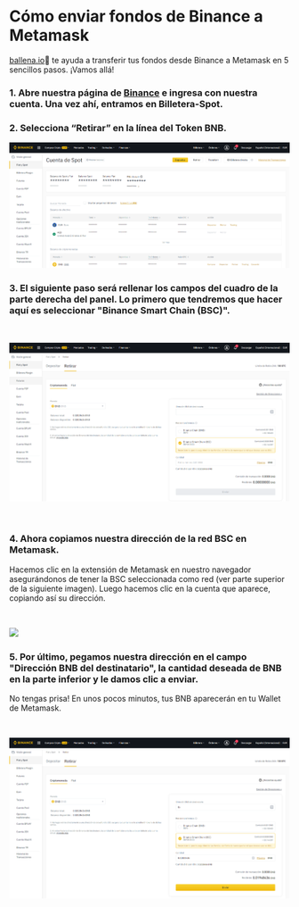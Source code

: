 # Cómo enviar fondos de Binance a Metamask

[ballena.io](https://ballena.io/)🐋 te ayuda a transferir tus fondos desde Binance a Metamask en 5 sencillos pasos. ¡Vamos allá!



### 1. Abre nuestra página de [Binance](https://www.binance.com/es) e ingresa con nuestra cuenta. Una vez ahí, entramos en Billetera-Spot.

### 

### ​2. Selecciona “Retirar” en la línea del Token BNB.



![](../../../.gitbook/assets/binance_enviarbnb1.png)

### 

### 3. El siguiente paso será rellenar los campos del cuadro de la parte derecha del panel. Lo primero que tendremos que hacer aquí es seleccionar "Binance Smart Chain \(BSC\)".

​​

![](../../../.gitbook/assets/binance_enviarbnb2.png)

​

### 4. Ahora copiamos nuestra dirección de la red BSC en Metamask.

Hacemos clic en la extensión de Metamask en nuestro navegador asegurándonos de tener la BSC seleccionada como red \(ver parte superior de la siguiente imagen\). Luego hacemos clic en la cuenta que aparece, copiando así su dirección.

​

![](https://user-images.githubusercontent.com/79335891/108759110-390c3e00-754c-11eb-9020-b45ebd04914e.png)

### 

### 5. Por último, pegamos nuestra dirección en el campo "Dirección BNB del destinatario", la cantidad deseada de BNB en la parte inferior y le damos clic a enviar. 

No tengas prisa! En unos pocos minutos, tus BNB aparecerán en tu Wallet de Metamask.

​​

![](../../../.gitbook/assets/binance_enviarbnb3.png)





